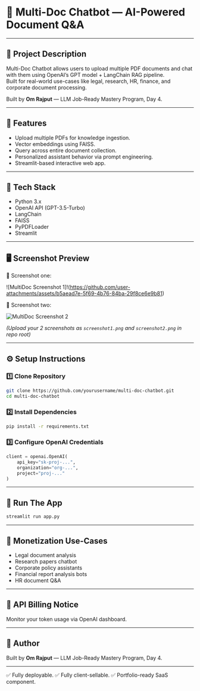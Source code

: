 # 📄 Multi-Doc Chatbot — AI-Powered Document Q&A

---

## 📌 Project Description

Multi-Doc Chatbot allows users to upload multiple PDF documents and chat with them using OpenAI’s GPT model + LangChain RAG pipeline.  
Built for real-world use-cases like legal, research, HR, finance, and corporate document processing.

Built by **Om Rajput** — LLM Job-Ready Mastery Program, Day 4.

---

## 🚀 Features

- Upload multiple PDFs for knowledge ingestion.
- Vector embeddings using FAISS.
- Query across entire document collection.
- Personalized assistant behavior via prompt engineering.
- Streamlit-based interactive web app.

---

## 🧰 Tech Stack

- Python 3.x
- OpenAI API (GPT-3.5-Turbo)
- LangChain
- FAISS
- PyPDFLoader
- Streamlit

---

## 🖥️ Screenshot Preview

📸 Screenshot one:

![MultiDoc Screenshot 1]!(https://github.com/user-attachments/assets/b5aead7e-5f69-4b76-84ba-29f8ce6e9b81)


📸 Screenshot two:

![MultiDoc Screenshot 2](https://github.com/user-attachments/assets/0f16c447-dcfb-46b4-a7d0-9ffa25f36b4b)


_(Upload your 2 screenshots as `screenshot1.png` and `screenshot2.png` in repo root)_

---

## ⚙️ Setup Instructions

### 1️⃣ Clone Repository

```bash
git clone https://github.com/yourusername/multi-doc-chatbot.git
cd multi-doc-chatbot
````

### 2️⃣ Install Dependencies

```bash
pip install -r requirements.txt
```

### 3️⃣ Configure OpenAI Credentials

```python
client = openai.OpenAI(
    api_key="sk-proj-...",     
    organization="org-...",     
    project="proj-..."         
)
```

---

## 🏃 Run The App

```bash
streamlit run app.py
```

---

## 💼 Monetization Use-Cases

* Legal document analysis
* Research papers chatbot
* Corporate policy assistants
* Financial report analysis bots
* HR document Q\&A

---

## 🔐 API Billing Notice

Monitor your token usage via OpenAI dashboard.

---

## 👑 Author

Built by **Om Rajput** — LLM Job-Ready Mastery Program, Day 4.

---

✅ Fully deployable.
✅ Fully client-sellable.
✅ Portfolio-ready SaaS component.

```
